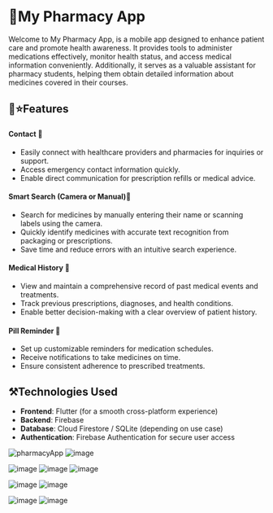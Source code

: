  # 📱My Pharmacy App
Welcome to My Pharmacy App, is a mobile app designed to enhance patient care and promote health awareness. It provides tools to administer medications effectively, monitor health status, and access medical information conveniently. Additionally, it serves as a valuable assistant for pharmacy students, helping them obtain detailed information about medicines covered in their courses.

## 🚀⭐Features

#### Contact  📩
- Easily connect with healthcare providers and pharmacies for inquiries or support.  
- Access emergency contact information quickly.  
- Enable direct communication for prescription refills or medical advice.  


#### Smart Search (Camera or Manual)🔎
- Search for medicines by manually entering their name or scanning labels using the camera.  
- Quickly identify medicines with accurate text recognition from packaging or prescriptions.  
- Save time and reduce errors with an intuitive search experience.  

#### Medical History 📄
- View and maintain a comprehensive record of past medical events and treatments.
- Track previous prescriptions, diagnoses, and health conditions.
- Enable better decision-making with a clear overview of patient history.
#### Pill Reminder 🔔
- Set up customizable reminders for medication schedules.  
- Receive notifications to take medicines on time.  
- Ensure consistent adherence to prescribed treatments.  

## ⚒Technologies Used

- **Frontend**: Flutter (for a smooth cross-platform experience)
- **Backend**: Firebase 
- **Database**: Cloud Firestore / SQLite (depending on use case)
- **Authentication**: Firebase Authentication for secure user access

![pharmacyApp](https://github.com/user-attachments/assets/ec04fbc2-cdfe-4e77-9cb4-872add9b67da)
![image](https://github.com/user-attachments/assets/bcd7fcb4-1005-45f5-babb-f718da566166)

![image](https://github.com/user-attachments/assets/24d636e5-d854-4819-a6ac-16cdaa808ffb)
![image](https://github.com/user-attachments/assets/6eaf9428-a93f-4837-ae03-a80a6ec8978f)
![image](https://github.com/user-attachments/assets/c72f3185-2824-4821-a7aa-65d73f3bc2ed)

![image](https://github.com/user-attachments/assets/d0af8808-e8fe-48b6-b6d3-1a6b4ba74854)
![image](https://github.com/user-attachments/assets/25f3ca77-929b-40d2-ad42-f8d3a5c46478)

![image](https://github.com/user-attachments/assets/3ce6e234-91ab-4aa4-9c26-10af2b97e334)
![image](https://github.com/user-attachments/assets/3d26033c-4f72-497f-ba7f-e4cd5812b5c8)



